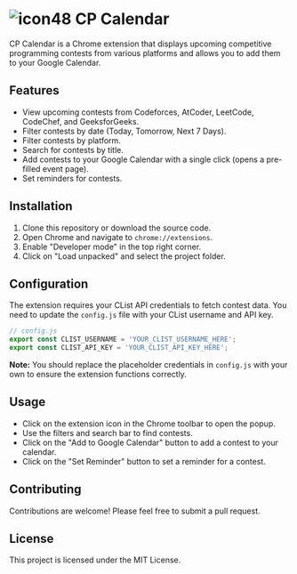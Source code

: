 # ![icon48](https://github.com/user-attachments/assets/e6533f58-a536-446d-a4c0-347949d4246e) CP Calendar


CP Calendar is a Chrome extension that displays upcoming competitive programming contests from various platforms and allows you to add them to your Google Calendar.

## Features

-   View upcoming contests from Codeforces, AtCoder, LeetCode, CodeChef, and GeeksforGeeks.
-   Filter contests by date (Today, Tomorrow, Next 7 Days).
-   Filter contests by platform.
-   Search for contests by title.
-   Add contests to your Google Calendar with a single click (opens a pre-filled event page).
-   Set reminders for contests.

## Installation

1.  Clone this repository or download the source code.
2.  Open Chrome and navigate to `chrome://extensions`.
3.  Enable "Developer mode" in the top right corner.
4.  Click on "Load unpacked" and select the project folder.

## Configuration

The extension requires your CList API credentials to fetch contest data. You need to update the `config.js` file with your CList username and API key.

```javascript
// config.js
export const CLIST_USERNAME = 'YOUR_CLIST_USERNAME_HERE';
export const CLIST_API_KEY = 'YOUR_CLIST_API_KEY_HERE';
```

**Note:** You should replace the placeholder credentials in `config.js` with your own to ensure the extension functions correctly.

## Usage

-   Click on the extension icon in the Chrome toolbar to open the popup.
-   Use the filters and search bar to find contests.
-   Click on the "Add to Google Calendar" button to add a contest to your calendar.
-   Click on the "Set Reminder" button to set a reminder for a contest.

## Contributing

Contributions are welcome! Please feel free to submit a pull request.

## License

This project is licensed under the MIT License.
